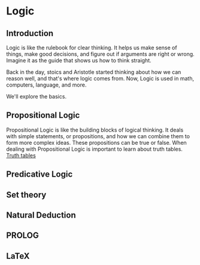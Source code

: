 # Logic

## Introduction

Logic is like the rulebook for clear thinking. It helps us make sense of things, make good decisions, and figure out if arguments are right or wrong. Imagine it as the guide that shows us how to think straight.

Back in the day, stoics and Aristotle started thinking about how we can reason well, and that's where logic comes from. Now, Logic is used in math, computers, language, and more.

We'll explore the basics.

## Propositional Logic

Propositional Logic is like the building blocks of logical thinking.
It deals with simple statements, or propositions, and how we can combine them to form more complex ideas. These propositions can be true or false.
When dealing with Propositional Logic is important to learn about truth tables.
[Truth tables](https://www.youtube.com/watch?v=i0XSMbegBPc)

## Predicative Logic

## Set theory

## Natural Deduction

## PROLOG

## LaTeX
